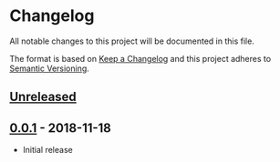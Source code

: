# Changelog
All notable changes to this project will be documented in this file.

The format is based on [Keep a Changelog](http://keepachangelog.com/en/1.0.0/)
and this project adheres to [Semantic Versioning](http://semver.org/spec/v2.0.0.html).

## [Unreleased]

## [0.0.1] - 2018-11-18

- Initial release

[Unreleased]: https://github.com/ngeor/yart/compare/v0.0.1...HEAD
[0.0.1]: https://github.com/ngeor/yart/tree/v0.0.1
